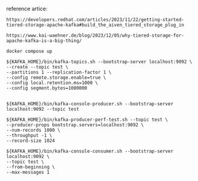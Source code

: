 reference artice: 
    
    https://developers.redhat.com/articles/2023/11/22/getting-started-tiered-storage-apache-kafka#build_the_aiven_tiered_storage_plug_in

    https://www.kai-waehner.de/blog/2023/12/05/why-tiered-storage-for-apache-kafka-is-a-big-thing/

    docker compose up

    ${KAFKA_HOME}/bin/kafka-topics.sh --bootstrap-server localhost:9092 \
    --create --topic test \
    --partitions 1 --replication-factor 1 \
    --config remote.storage.enable=true \
    --config local.retention.ms=1000 \
    --config segment.bytes=1000000


    ${KAFKA_HOME}/bin/kafka-console-producer.sh --bootstrap-server localhost:9092 --topic test

    ${KAFKA_HOME}/bin/kafka-producer-perf-test.sh --topic test \
    --producer-props bootstrap.servers=localhost:9092 \
    --num-records 1000 \
    --throughput -1 \
    --record-size 1024

    ${KAFKA_HOME}/bin/kafka-console-consumer.sh --bootstrap-server localhost:9092 \
    --topic test \
    --from-beginning \
    --max-messages 1